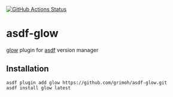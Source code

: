 [![GitHub Actions Status](https://github.com/grimoh/asdf-glow/workflows/Main%20workflow/badge.svg?branch=master)](https://github.com/grimoh/asdf-glow/actions)

# asdf-glow

[glow](https://github.com/charmbracelet/glow) plugin for [asdf](https://github.com/asdf-vm/asdf) version manager

## Installation
```
asdf plugin add glow https://github.com/grimoh/asdf-glow.git
asdf install glow latest
```
